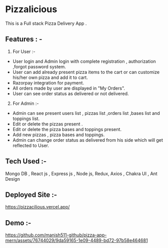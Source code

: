 # Pizzalicious

This is a Full stack Pizza Delivery App .

## Features : -

1. For User :-

-   User login and Admin login with complete registration , authorization ,forgot password system.
-   User can add already present pizza items to the cart or can customize his/her own pizza and add it to cart.
-   Razorpay integration for payment.
-   All orders made by user are displayed in "My Orders".
-   User can see order status as delivered or not delivered.

2. For Admin :-

-   Admin can see present users list , pizzas list ,orders list ,bases list and toppings list.
-   Edit or delete the pizzas present .
-   Edit or delete the pizza bases and toppings present.
-   Add new pizzas , pizza bases and toppings.
-   Admin can change order status as delivered from his side which will get reflected to User.

## Tech Used :-

Mongo DB , React js , Express js , Node js, Redux, Axios , Chakra UI , Ant Design

## Deployed Site :-
https://pizzacilious.vercel.app/

## Demo :-

https://github.com/manish511-github/pizza-app-mern/assets/76744029/9da59165-1e09-4489-bd72-97b58e464681




